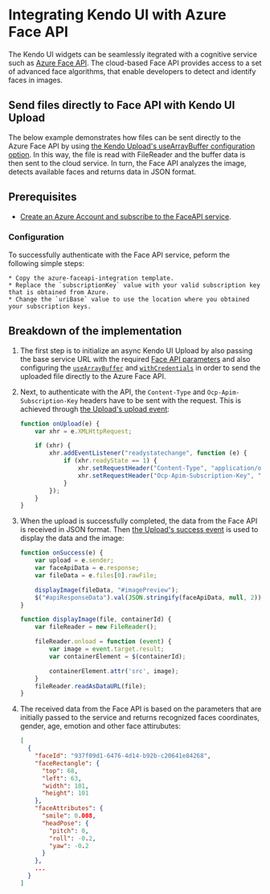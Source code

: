 # Integrating Kendo UI with Azure Face API

The Kendo UI widgets can be seamlessly itegrated with a cognitive service such as [Azure Face API](https://azure.microsoft.com/en-us/services/cognitive-services/face/). The cloud-based Face API provides access to a set of advanced face algorithms, that enable developers to detect and identify faces in images.

## Send files directly to Face API with Kendo UI Upload

The below example demonstrates how files can be sent directly to the Azure Face API by using [the Kendo Upload's useArrayBuffer configuration option](https://docs.telerik.com/kendo-ui/api/javascript/ui/upload/configuration/async.usearraybuffer). In this way, the file is read with FileReader and the buffer data is then sent to the cloud service. In turn, the Face API analyzes the image, detects available faces and returns data in JSON format.

## Prerequisites

* [Create an Azure Account and subscribe to the FaceAPI service](https://azure.microsoft.com/en-us/services/cognitive-services/face/).

### Configuration

To successfully authenticate with the Face API service, peform the following simple steps:

    * Copy the azure-faceapi-integration template.
    * Replace the `subscriptionKey` value with your valid subscription key that is obtained from Azure.
    * Change the `uriBase` value to use the location where you obtained your subscription keys.

## Breakdown of the implementation

1. The first step is to initialize an async Kendo UI Upload by also passing the base service URL with the required [Face API parameters](https://westcentralus.dev.cognitive.microsoft.com/docs/services/563879b61984550e40cbbe8d/operations/563879b61984550f30395236) and also configuring the [`useArrayBuffer`](https://docs.telerik.com/kendo-ui/api/javascript/ui/upload/configuration/async.usearraybuffer) and [`withCredentials`](https://docs.telerik.com/kendo-ui/api/javascript/ui/upload/configuration/async.withcredentials) in order to send the uploaded file directly to the Azure Face API.

2. Next, to authenticate with the API, the `Content-Type` and `Ocp-Apim-Subscription-Key` headers have to be sent with the request. This is achieved through [the Upload's upload event](https://docs.telerik.com/kendo-ui/api/javascript/ui/upload/events/upload):
    ```js
    function onUpload(e) {
        var xhr = e.XMLHttpRequest;

        if (xhr) {
            xhr.addEventListener("readystatechange", function (e) {
                if (xhr.readyState == 1) {
                    xhr.setRequestHeader("Content-Type", "application/octet-stream");
                    xhr.setRequestHeader("Ocp-Apim-Subscription-Key", "subscriptionKey");
                }
            });
        }
    }
    ```

3. When the upload is successfully completed, the data from the Face API is received in JSON format. Then [the Upload's success event](https://docs.telerik.com/kendo-ui/api/javascript/ui/upload/events/success) is used to display the data and the image:
    ```js
    function onSuccess(e) {
        var upload = e.sender;
        var faceApiData = e.response;
        var fileData = e.files[0].rawFile;

        displayImage(fileData, "#imagePreview");
        $("#apiResponseData").val(JSON.stringify(faceApiData, null, 2));
    }

    function displayImage(file, containerId) {
        var fileReader = new FileReader();

        fileReader.onload = function (event) {
            var image = event.target.result;
            var containerElement = $(containerId);

            containerElement.attr('src', image);
        }
        fileReader.readAsDataURL(file);
    }
    ```

4. The received data from the Face API is based on the parameters that are initially passed to the service and returns recognized faces coordinates, gender, age, emotion and other face attirubutes:
    ```json
    [
      {
        "faceId": "937f09d1-6476-4d14-b92b-c20641e84268",
        "faceRectangle": {
          "top": 68,
          "left": 63,
          "width": 101,
          "height": 101
        },
        "faceAttributes": {
          "smile": 0.008,
          "headPose": {
            "pitch": 0,
            "roll": -0.2,
            "yaw": -0.2
          }
        },
        ...
      }
    ]
    ```